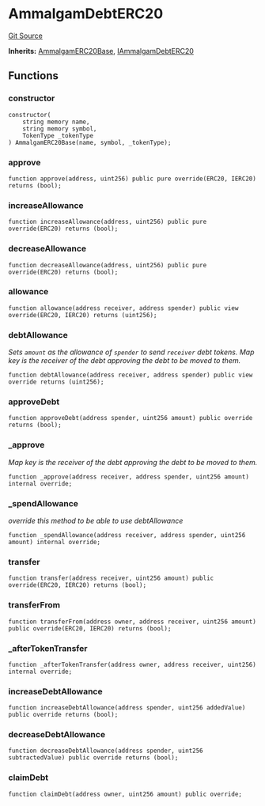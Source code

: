 # AmmalgamDebtERC20
[Git Source](https://github.com/Ammalgam-Protocol/core-v1/blob/6642ecf302d69320796403bcb5da0c96165f00bd/contracts/tokens/AmmalgamDebtERC20.sol)

**Inherits:**
[AmmalgamERC20Base](/contracts/tokens/AmmalgamERC20Base.sol/abstract.AmmalgamERC20Base.md), [IAmmalgamDebtERC20](/contracts/interfaces/tokens/IAmmalgamDebtERC20.sol/interface.IAmmalgamDebtERC20.md)


## Functions
### constructor


```solidity
constructor(
    string memory name,
    string memory symbol,
    TokenType _tokenType
) AmmalgamERC20Base(name, symbol, _tokenType);
```

### approve


```solidity
function approve(address, uint256) public pure override(ERC20, IERC20) returns (bool);
```

### increaseAllowance


```solidity
function increaseAllowance(address, uint256) public pure override(ERC20) returns (bool);
```

### decreaseAllowance


```solidity
function decreaseAllowance(address, uint256) public pure override(ERC20) returns (bool);
```

### allowance


```solidity
function allowance(address receiver, address spender) public view override(ERC20, IERC20) returns (uint256);
```

### debtAllowance

*Sets `amount` as the allowance of `spender` to send `receiver` debt tokens.
Map key is the receiver of the debt approving the debt to be moved to them.*


```solidity
function debtAllowance(address receiver, address spender) public view override returns (uint256);
```

### approveDebt


```solidity
function approveDebt(address spender, uint256 amount) public override returns (bool);
```

### _approve

*Map key is the receiver of the debt approving the debt to be moved to them.*


```solidity
function _approve(address receiver, address spender, uint256 amount) internal override;
```

### _spendAllowance

*override this method to be able to use debtAllowance*


```solidity
function _spendAllowance(address receiver, address spender, uint256 amount) internal override;
```

### transfer


```solidity
function transfer(address receiver, uint256 amount) public override(ERC20, IERC20) returns (bool);
```

### transferFrom


```solidity
function transferFrom(address owner, address receiver, uint256 amount) public override(ERC20, IERC20) returns (bool);
```

### _afterTokenTransfer


```solidity
function _afterTokenTransfer(address owner, address receiver, uint256) internal override;
```

### increaseDebtAllowance


```solidity
function increaseDebtAllowance(address spender, uint256 addedValue) public override returns (bool);
```

### decreaseDebtAllowance


```solidity
function decreaseDebtAllowance(address spender, uint256 subtractedValue) public override returns (bool);
```

### claimDebt


```solidity
function claimDebt(address owner, uint256 amount) public override;
```


